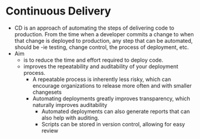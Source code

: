# Continuous Delivery

- CD is an approach of automating the steps of delivering code to production. From the time when a developer commits a change to when that change is deployed to production, any step that can be automated, should be
  -ie testing, change control, the process of deployment, etc.
- Aim
  - is to reduce the time and effort required to deploy code.
  - improves the repeatability and auditability of your deployment process.
    - A repeatable process is inherently less risky, which can encourage organizations to release more often and with smaller changesets
    - Automating deployments greatly improves transparency, which naturally improves auditability
      - Automated deployments can also generate reports that can also help with auditing.
      - Scripts can be stored in version control, allowing for easy review

